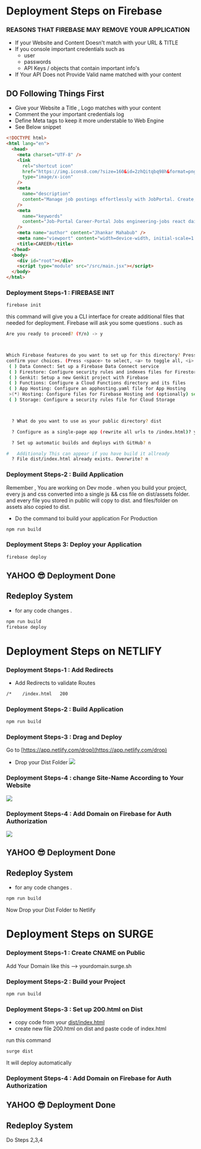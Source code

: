 # Deployment Steps on Firebase

### REASONS THAT FIREBASE MAY REMOVE YOUR APPLICATION

- If your Website and Content Doesn't match with your URL & TITLE
- If you console important credentials such as
  - user
  - passwords
  - API Keys / objects that contain important info's
- If Your API Does not Provide Valid name matched with your content

## DO Following Things First

- Give your Website a Title , Logo matches with your content
- Comment the your important credentials log
- Define Meta tags to keep it more understable to Web Engine
- See Below snippet

```html
<!DOCTYPE html>
<html lang="en">
  <head>
    <meta charset="UTF-8" />
    <link
      rel="shortcut icon"
      href="https://img.icons8.com/?size=160&id=2zhQitqbq98h&format=png"
      type="image/x-icon"
    />
    <meta
      name="description"
      content="Manage job postings effortlessly with JobPortal. Create, read, update, and delete job listings in a user-friendly, responsive web application."
    />
    <meta
      name="keywords"
      content="Job-Portal Career-Portal Jobs engineering-jobs react daisyui"
    />
    <meta name="author" content="Jhankar Mahabub" />
    <meta name="viewport" content="width=device-width, initial-scale=1.0" />
    <title>CAREER</title>
  </head>
  <body>
    <div id="root"></div>
    <script type="module" src="/src/main.jsx"></script>
  </body>
</html>
```

### Deployment Steps-1 : FIREBASE INIT

```bash
firebase init
```

this command will give you a CLI interface for create additional files that needed for deployment. Firebase will ask you some questions . such as

```bash
Are you ready to proceed? (Y/n) -> y



Which Firebase features do you want to set up for this directory? Press Space to select features, then Enter to
confirm your choices. (Press <space> to select, <a> to toggle all, <i> to invert selection, and <enter> to proceed)
 ( ) Data Connect: Set up a Firebase Data Connect service
 ( ) Firestore: Configure security rules and indexes files for Firestore
 ( ) Genkit: Setup a new Genkit project with Firebase
 ( ) Functions: Configure a Cloud Functions directory and its files
 ( ) App Hosting: Configure an apphosting.yaml file for App Hosting
 >(*) Hosting: Configure files for Firebase Hosting and (optionally) set up GitHub Action deploys
 ( ) Storage: Configure a security rules file for Cloud Storage



  ? What do you want to use as your public directory? dist

  ? Configure as a single-page app (rewrite all urls to /index.html)? y

  ? Set up automatic builds and deploys with GitHub? n

#   Additionaly This can appear if you have build it allready
  ? File dist/index.html already exists. Overwrite? n

```

### Deployment Steps-2 : Build Application

Remember , You are working on Dev mode . when you build your project, every js and css converted into a single js && css file on dist/assets folder. and every file you stored in public will copy to dist. and files/folder on assets also copied to dist.

- Do the command toi build your application For Production

```bash
npm run build
```

### Deployment Steps 3: Deploy your Application

```bash
firebase deploy
```

## YAHOO 😎 Deployment Done

## Redeploy System

- for any code changes .

```bash
npm run build
firebase deploy
```

# Deployment Steps on NETLIFY

### Deployment Steps-1 : Add Redirects

- Add Redirects to validate Routes

```bash
/*    /index.html   200
```

### Deployment Steps-2 : Build Application

```bash
npm run build
```

### Deployment Steps-3 : Drag and Deploy

Go to [https://app.netlify.com/drop](https://app.netlify.com/drop)

- Drop your Dist Folder
  <img src="https://i.ibb.co.com/qjbVKGQ/Screenshot-4.jpg" />

### Deployment Steps-4 : change Site-Name According to Your Website

<img src="https://i.ibb.co.com/k06s5hM/image.png">

### Deployment Steps-4 : Add Domain on Firebase for Auth Authorization

<img src="https://i.ibb.co.com/RbCYpL0/image.png">

## YAHOO 😎 Deployment Done

## Redeploy System

- for any code changes .

```bash
npm run build
```

Now Drop your Dist Folder to Netlify

# Deployment Steps on SURGE

### Deployment Steps-1 : Create CNAME on Public

Add Your Domain like this --> yourdomain.surge.sh

### Deployment Steps-2 : Build your Project

```bash
npm run build
```

### Deployment Steps-3 : Set up 200.html on Dist

- copy code from your [dist/index.html]("/dist/index.html")
- create new file 200.html on dist and paste code of index.html

run this command

```bash
surge dist
```

It will deploy automatically

### Deployment Steps-4 : Add Domain on Firebase for Auth Authorization

## YAHOO 😎 Deployment Done

## Redeploy System

Do Steps 2,3,4
